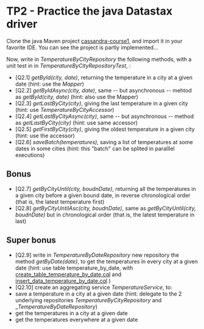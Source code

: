 TP2 - Practice the java Datastax driver
=======================================
Clone the java Maven project [cassandra-course1](http://gitlab.soat.fr/bruno.doolaeghe/cassandra-course1), and import it in your favorite IDE. You can see the project is partly implemented...

Now, write in _TemperatureByCityRepository_ the following methods, with a unit test in in _TemperatureByCityRepositoryTest_, :
* [Q2.1] _getById(city, date)_, returning the temperature in a city at a given date (hint: use the _Mapper<TemperatureByCity>_)
* [Q2.2] _getByIdAsync(city, date)_, same -- but asynchronous -- mehtod as _getById(city, date)_  (hint: also use the Mapper<TemperatureByCity>)
* [Q2.3] _getLastByCity(city)_, giving the last temperature in a given city (hint: use _TemperatureByCityAccessor_)
* [Q2.4] _getLastByCityAsync(city)_, same -- but asynchronous -- method as _getLastByCity(city)_  (hint: use same accessor)
* [Q2.5] _getFirstByCity(city)_, giving the oldest temperature in a given city (hint: use the accessor)
* [Q2.6] _saveBatch(temperatures)_, saving a list of temperatures at some dates in some cities (hint: this "batch" can be splited in paralllel executions)


Bonus
-----
* [Q2.7] _getByCityUntil(city, boudnDate)_, returning all the temperatures in a given city before a given bound date, in reverse chronological order (that is, the latest temperature first)
* [Q2.8] _getByCityUntilAsc(city, boudnDate)_, same as _getByCityUntil(city, boudnDate)_ but in chronological order (that is, the latest temperature in last)

Super bonus
-----------
* [Q2.9] write in _TemperatureByDateRepository_ new repository the method _getByDate(date)_, to get the temperatures in every city at a given date (hint: use table temperature_by_date, with [create_table_temperature_by_date.cql](http://gitlab.soat.fr/bruno.doolaeghe/cassandra-course1/blob/master/src/main/resources/cql/create_table_temperature_by_date.cql) and [insert_data_temperature_by_date.cql](insert_data_temperature_by_date.cql) )
* [Q2.10] create an aggregating service _TemperatureService_, to:
 * save a temperature in a city at a given date (hint: delegate to the 2 underlying repositories _TemperatureByCityRepository_ and __TemperatureByDateRepository_)
 * get the temperatures in a city at a given date
 * get the temperatures everywhere at a given date

